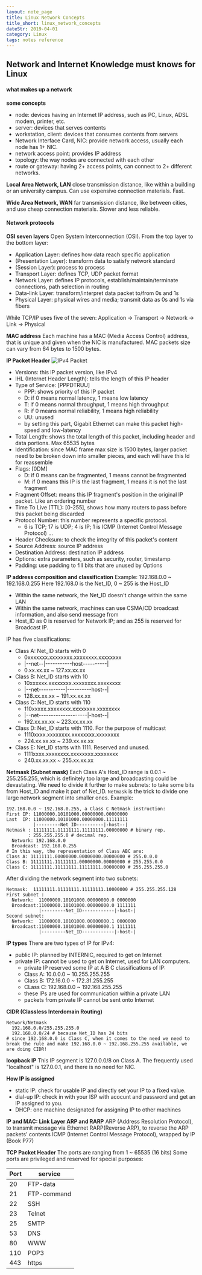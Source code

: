 ```yaml
---
layout: note_page
title: Linux Network Concepts
title_short: linux_network_concepts
dateStr: 2019-04-01
category: Linux
tags: notes reference
---
```

## Network and Internet Knowledge must knows for Linux

#### what makes up a network

**some concepts**
- node: devices having an Internet IP address, such as PC, Linux, ADSL modem, printer, etc.
- server: devices that serves contents
- workstation, client: devices that consumes contents from servers
- Network Interface Card, NIC: provide network access, usually each node has 1+ NIC.
- network access point: provides IP address
- topology: the way nodes are connected with each other
- route or gateway: having 2+ access points, can connect to 2+ different networks.

**Local Area Network, LAN**
close transmission distance, like within a building or an university campus. Can use expensive connection materials. Fast.

**Wide Area Network, WAN**
far transmission distance, like between cities, and use cheap connection materials. Slower and less reliable.

#### Network protocols

**OSI seven layers**
Open System Interconnection (OSI). From the top layer to the bottom layer:
- Application Layer: defines how data reach specific application
- (Presentation Layer): transform data to satisfy network standard
- (Session Layer): process to process
- Transport Layer: defines TCP, UDP packet format
- Network Layer: defines IP protocols, establish/maintain/terminate connections, path selection in routing
- Data-link Layer: transform/interpret data packet to/from 0s and 1s
- Physical Layer: physical wires and media; transmit data as 0s and 1s via fibers

While TCP/IP uses five of the seven: Application -> Transport -> Network -> Link -> Physical

**MAC address**
Each machine has a MAC (Media Access Control) address, that is unique and given when the NIC is manufactured.
MAC packets size can vary from 64 bytes to 1500 bytes.

**IP Packet Header**
![IPv4 Packet]('ipv4_packet')
- Versions: this IP packet version, like IPv4
- IHL (Internet Header Length): tells the length of this IP header
- Type of Service: [PPPDTRUU]
  - PPP: shows priority of this IP packet
  - D: if 0 means normal latency, 1 means low latency
  - T: if 0 means normal throughput, 1 means high throughput
  - R: if 0 means normal reliability, 1 means high reliability
  - UU: unused
  - by setting this part, Gigabit Ethernet can make this packet high-speed and low-latency
- Total Length: shows the total length of this packet, including header and data portions. Max 65535 bytes
- Identification: since MAC frame max size is 1500 bytes, larger packet need to be broken down into smaller pieces, and each will have this Id for reassemble
- Flags: [0DM]
  - D: if 0 means can be fragmented, 1 means cannot be fragmented
  - M: if 0 means this IP is the last fragment, 1 means it is not the last fragment
- Fragment Offset: means this IP fragment's position in the original IP packet. Like an ordering number
- Time To Live (TTL): [0-255], shows how many routers to pass before this packet being discarded
- Protocol Number: this number represents a specific protocol.
  - 6 is TCP; 17 is UDP; 4 is IP; 1 is ICMP (Internet Control Message Protocol) ...
- Header Checksum: to check the integrity of this packet's content
- Source Address: source IP address
- Destination Address: destination IP address
- Options: extra parameters, such as security, router, timestamp
- Padding: use padding to fill bits that are unused by Options

**IP address composition and classification**
Example: 192.168.0.0 ~ 192.168.0.255
Here 192.168.0 is the Net_ID, 0 ~ 255 is the Host_ID
- Within the same network, the Net_ID doesn't change within the same LAN
- Within the same network, machines can use CSMA/CD broadcast information, and also send message from
- Host_ID as 0 is reserved for Network IP; and as 255 is reserved for Broadcast IP.

IP has five classifications:
- Class A: Net_ID starts with 0
  - 0xxxxxxx.xxxxxxxx.xxxxxxxx.xxxxxxxx
  - |--net--|-----------host----------|
  - 0.xx.xx.xx ~ 127.xx.xx.xx
- Class B: Net_ID starts with 10
  - 10xxxxxx.xxxxxxxx.xxxxxxxx.xxxxxxxx
  - |--net-----------|----------host--|
  - 128.xx.xx.xx ~ 191.xx.xx.xx
- Class C: Net_ID starts with 110
  - 110xxxxx.xxxxxxxx.xxxxxxxx.xxxxxxxx
  - |--net--------------------|-host--|
  - 192.xx.xx.xx ~ 223.xx.xx.xx
- Class D: Net_ID starts with 1110. For the purpose of multicast
  - 1110xxxx.xxxxxxxx.xxxxxxxx.xxxxxxxx
  - 224.xx.xx.xx ~ 239.xx.xx.xx
- Class E: Net_ID starts with 1111. Reserved and unused.
  - 1111xxxx.xxxxxxxx.xxxxxxxx.xxxxxxxx
  - 240.xx.xx.xx ~ 255.xx.xx.xx

**Netmask (Subnet mask)**
Each Class A's Host_ID range is 0.0.1 ~ 255.255.255, which is definitely too large and broadcasting could be devastating.
We need to divide it further to make subnets: to take some bits from Host_ID and make it part of Net_ID.
`Netmask` is the trick to divide one large network segment into smaller ones. Example:
```
192.168.0.0 ~ 192.168.0.255, a Class C Netmask instruction:
First IP: 11000000.10101000.00000000.00000000
Last  IP: 11000000.10101000.00000000.11111111
          |---------Net_ID----------|-host--|
Netmask : 11111111.11111111.11111111.00000000 # binary rep.
        : 255.255.255.0 # decimal rep.
  Network: 192.168.0.0
  Broadcast: 192.168.0.255
# In this way, the representation of Class ABC are:
Class A: 11111111.00000000.00000000.00000000 # 255.0.0.0
Class B: 11111111.11111111.00000000.00000000 # 255.255.0.0
Class C: 11111111.11111111.11111111.00000000 # 255.255.255.0
```
After dividing the network segment into two subnets:
```
Netmask:  11111111.11111111.11111111.10000000 # 255.255.255.128
First subnet :
  Network:  11000000.10101000.00000000.0 0000000
  Broadcast:11000000.10101000.00000000.0 1111111
            |---------Net_ID------------|-host-|
Second subnet:
  Network:  11000000.10101000.00000000.1 0000000
  Broadcast:11000000.10101000.00000000.1 1111111
            |---------Net_ID------------|-host-|
```

**IP types**
There are two types of IP for IPv4:
- public IP: planned by INTERNIC, required to get on Internet
- private IP: cannot be used to get on Internet, used for LAN computers.
  - private IP reserved some IP at A B C classifications of IP:
  - Class A: 10.0.0.0 ~ 10.255.255.255
  - Class B: 172.16.0.0 ~ 172.31.255.255
  - CLass C: 192.168.0.0 ~ 192.168.255.255
  - these IPs are used for communication within a private LAN
  - packets from private IP cannot be sent onto Internet

**CIDR (Classless Interdomain Routing)**
```
Network/Netmask
  192.168.0.0/255.255.255.0
  192.168.0.0/24 # because Net_ID has 24 bits
# since 192.168.0.0 is Class C, when it comes to the need we need to break the rule and make 192.168.0.0 ~ 192.168.255.255 available, we are doing CIDR!
```

**loopback IP**
This IP segment is 127.0.0.0/8 on Class A. The frequently used "localhost" is 127.0.0.1, and there is no need for NIC.

**How IP is assigned**
- static IP: check for usable IP and directly set your IP to a fixed value.
- dial-up IP: check in with your ISP with acocunt and password and get an IP assigned to you.
- DHCP: one machine designated for assigning IP to other machines

**IP and MAC: Link Layer ARP and RARP**
ARP (Address Resolution Protocol), to transmit message via Ethernet
RARP(Reverse ARP), to reverse the ARP packets' contents
ICMP (Internet Control Message Protocol), wrapped by IP (Book P77)

**TCP Packet Header**
The ports are ranging from 1 ~ 65535 (16 bits)
Some ports are privileged and reserved for special purposes:

Port|service
----|-------
20|FTP-data
21|FTP-command
22|SSH
23|Telnet
25|SMTP
53|DNS
80|WWW
110|POP3
443|https
